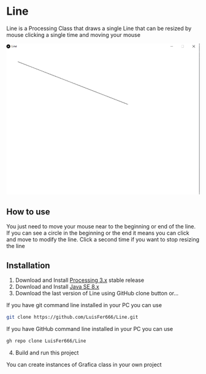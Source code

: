 # Line

Line is a Processing Class that draws a single Line that can be resized by mouse clicking a single time and moving your mouse

![image](./Screenshots/Example1.png)

## How to use

You just need to move your mouse near to the beginning or end of the line. If you can see a circle in the beginning or the end it means you can click and move to modify the line. Click a second time if you want to stop resizing the line

## Installation

1. Download and Install [Processing 3.x](https://processing.org/download) stable release
2. Download and Install [Java SE 8.x](https://www.oracle.com/technetwork/es/java/javase/downloads/index.htm)
3. Download the last version of Line using GitHub clone button or...

If you have git command line installed in your PC you can use

```bash
git clone https://github.com/LuisFer666/Line.git
```

If you have GitHub command line installed in your PC you can use

```bash
gh repo clone LuisFer666/Line
```

4. Build and run this project

You can create instances of Grafica class in your own project
